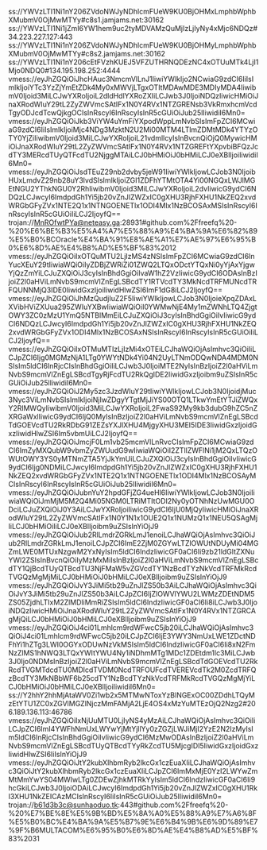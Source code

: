 ss://YWVzLTI1Ni1nY206ZVdoNWJyNDhlcmFUeW9KU0BjOHMxLmphbWphbXMubmV0OjMwMTYy#c8s1.jamjams.net:30162
ss://YWVzLTI1Ni1jZmI6YW1hem9uc2tyMDVAMzQuMjIzLjIyNy4xMjc6NDQz#34.223.227.127:443
ss://YWVzLTI1Ni1nY206ZVdoNWJyNDhlcmFUeW9KU0BjOHMyLmphbWphbXMubmV0OjMwMTYy#c8s2.jamjams.net:30162
ss://YWVzLTI1Ni1nY206cEtFVzhKUEJ5VFZUTHRNQDEzNC4xOTUuMTk4LjI1Mjo0NDQ0#134.195.198.252:4444
vmess://eyJhZGQiOiJhcHAuc3NmcmVlLnJ1IiwiYWlkIjo2NCwiaG9zdCI6IiIsImlkIjoiYTc3YzZjYmEtZDk4My0xMWVjLTgxOTItMDAwMDE3MDIyMDA4IiwibmV0Ijoid3MiLCJwYXRoIjoiL2dldHdlYXRoZXIiLCJwb3J0IjoiNDQzIiwicHMiOiJnaXRodWIuY29tL2ZyZWVmcSAtIFx1N0Y4RVx1NTZGRENsb3VkRmxhcmVcdTgyODJcdTcwQjkgOCIsInRscyI6InRscyIsInR5cGUiOiJub25lIiwidiI6Mn0=
vmess://eyJhZGQiOiJkb3ViYW4uYmFiYXpodWppLmNvbSIsImFpZCI6MCwiaG9zdCI6IiIsImlkIjoiMjc4NDg3MzktN2U2Mi00MTM4LTlmZDMtMDk4YTYzOTY0YjZiIiwibmV0Ijoid3MiLCJwYXRoIjoiL21vdmllcyIsInBvcnQiOjQ0MywicHMiOiJnaXRodWIuY29tL2ZyZWVmcSAtIFx1N0Y4RVx1NTZGREFtYXpvbiBFQzJcdTY3MERcdTUyQTFcdTU2NjggMTAiLCJ0bHMiOiJ0bHMiLCJ0eXBlIjoiIiwidiI6Mn0=
vmess://eyJhZGQiOiJsdTEuZ29nb2dvby5jeW91IiwiYWlkIjowLCJob3N0IjoibHUxLmdvZ29nb28uY3lvdSIsImlkIjoiZGI1ZDFhYTMtOTA4Yi00NGQxLWJlMGEtNGU2YThkNGU0Y2RhIiwibmV0Ijoid3MiLCJwYXRoIjoiL2dvIiwicG9ydCI6NDQzLCJwcyI6ImdpdGh1Yi5jb20vZnJlZWZxIC0gXHU3RjhFXHU1NkZEQ2xvdWRGbGFyZVx1NTE2Q1x1NTNGOENETlx1ODI4Mlx1NzBCOSAxMSIsInRscyI6InRscyIsInR5cGUiOiIiLCJ2IjoyfQ==
trojan://MnROfwtPYa@neteasy.ga:28931#github.com%2Ffreefq%20-%20%E6%BE%B3%E5%A4%A7%E5%88%A9%E4%BA%9A%E6%82%89%E5%B0%BCOracle%E4%BA%91%E8%AE%A1%E7%AE%97%E6%95%B0%E6%8D%AE%E4%B8%AD%E5%BF%83%2012
vmess://eyJhZGQiOiIxOTQuMTU2LjIzMS4zNSIsImFpZCI6MCwiaG9zdCI6InYucXEuY29tIiwiaWQiOiIyZDBjZWRiZi01ZWQ2LTQxODctYTQxNi0yYjAxYjgwYjQzZmYiLCJuZXQiOiJ3cyIsInBhdGgiOiIvaW1hZ2VzIiwicG9ydCI6ODAsInBzIjoiZ2l0aHViLmNvbS9mcmVlZnEgLSBcdTY1RTVcdTY3MkNcdTRFMUNcdTRFQUNNMjQ3IDE0IiwidGxzIjoiIiwidHlwZSI6ImF1dG8iLCJ2IjoyfQ==
vmess://eyJhZGQiOiJhMzQudjIuZ2F5IiwiYWlkIjowLCJob3N0IjoieXpqZDAxLXVibHViZXUua295ZWIuYXBwIiwiaWQiOiI0YWMwNjE4My1mZWNhLTQ4ZjgtOWY3ZC0zMzU1YmQ5NTBlMmEiLCJuZXQiOiJ3cyIsInBhdGgiOiIvIiwicG9ydCI6NDQzLCJwcyI6ImdpdGh1Yi5jb20vZnJlZWZxIC0gXHU3RjhFXHU1NkZEQ2xvdWRGbGFyZVx1ODI4Mlx1NzBCOSAxNSIsInRscyI6InRscyIsInR5cGUiOiIiLCJ2IjoyfQ==
vmess://eyJhZGQiOiIxOTMuMTIzLjIzMi4xOTEiLCJhaWQiOjAsImhvc3QiOiIiLCJpZCI6Ijg0MGMzNjA1LTg0YWYtNDk4Yi04N2UyLTNmODQwNDA4MDM0NSIsIm5ldCI6InRjcCIsInBhdGgiOiIiLCJwb3J0IjoiMTE2NyIsInBzIjoiZ2l0aHViLmNvbS9mcmVlZnEgLSBcdTgyRjFcdTU2RkQgIDE2IiwidGxzIjoibm9uZSIsInR5cGUiOiJub25lIiwidiI6Mn0=
vmess://eyJhZGQiOiJ2My5zc3JzdWIuY29tIiwiYWlkIjowLCJob3N0IjoidjMuc3Nyc3ViLmNvbSIsImlkIjoiNjIwZDgyYTgtMjJiYS00OTQ1LTkwYmEtYTJiZWQxY2RlMWQyIiwibmV0Ijoid3MiLCJwYXRoIjoiL2FwaS92My9kb3dubG9hZC5nZXRGaWxlIiwicG9ydCI6IjQ0MyIsInBzIjoiZ2l0aHViLmNvbS9mcmVlZnEgLSBcdTdGOEVcdTU2RkRDbG91ZEZsYXJlXHU4MjgyXHU3MEI5IDE3IiwidGxzIjoidGxzIiwidHlwZSI6Im5vbmUiLCJ2IjoyfQ==
vmess://eyJhZGQiOiJmcjF0Lm1vb25mcmVlLnRvcCIsImFpZCI6MCwiaG9zdCI6ImZyMXQubW9vbmZyZWUudG9wIiwiaWQiOiI2ZTllZWFlNi1jM2QxLTQzOWUtOWY3YS0yMTNmZTA5YjJkYmUiLCJuZXQiOiJ3cyIsInBhdGgiOiIvIiwicG9ydCI6Ijg0NDMiLCJwcyI6ImdpdGh1Yi5jb20vZnJlZWZxIC0gXHU3RjhFXHU1NkZEQ2xvdWRGbGFyZVx1NTE2Q1x1NTNGOENETlx1ODI4Mlx1NzBCOSAyMCIsInRscyI6InRscyIsInR5cGUiOiJub25lIiwidiI6Mn0=
vmess://eyJhZGQiOiJubnYuY2hpdGFjZG4ueHl6IiwiYWlkIjowLCJob3N0IjoiIiwiaWQiOiJmMjM5M2Q4Mi05NGM0LTRiMTItODI2Ny0yOTNhNzUwMGU0ODciLCJuZXQiOiJ0Y3AiLCJwYXRoIjoiIiwicG9ydCI6IjU0MjQyIiwicHMiOiJnaXRodWIuY29tL2ZyZWVmcSAtIFx1N0Y1N1x1OUE2Q1x1NUMzQ1x1NEU5QSAgMjIiLCJ0bHMiOiIiLCJ0eXBlIjoibm9uZSIsInYiOjJ9
vmess://eyJhZGQiOiJub2RlLmdrZGRkLmJ1enoiLCJhaWQiOjAsImhvc3QiOiJub2RlLmdrZGRkLmJ1enoiLCJpZCI6ImE2ZjM0ZGYwLTZlOWUtNDUyMi04MGZmLWE0MTUxNzgwM2YxNyIsIm5ldCI6IndzIiwicGF0aCI6Ii9zb21ldGltZXNuYWl2ZSIsInBvcnQiOiIyMzMxMiIsInBzIjoiZ2l0aHViLmNvbS9mcmVlZnEgLSBcdTY1QjBcdTUyQTBcdTU3NjFMaW5vZGVcdTY1NzBcdTYzNkVcdTRFMkRcdTVGQzMgMjMiLCJ0bHMiOiJ0bHMiLCJ0eXBlIjoibm9uZSIsInYiOjJ9
vmess://eyJhZGQiOiJvY3JiMi5tb29uZnJlZS50b3AiLCJhaWQiOjAsImhvc3QiOiJvY3JiMi5tb29uZnJlZS50b3AiLCJpZCI6IjZlOWVlYWU2LWMzZDEtNDM5ZS05ZjdhLTIxM2ZlMDliMmRiZSIsIm5ldCI6IndzIiwicGF0aCI6Ii8iLCJwb3J0IjoiNDQzIiwicHMiOiJnaXRodWIuY29tL2ZyZWVmcSAtIFx1N0Y4RVx1NTZGRCAgMjQiLCJ0bHMiOiJ0bHMiLCJ0eXBlIjoibm9uZSIsInYiOjJ9
vmess://eyJhZGQiOiJ4ci01Lmhlcm9rdWFwcC5jb20iLCJhaWQiOjAsImhvc3QiOiJ4ci01Lmhlcm9rdWFwcC5jb20iLCJpZCI6IjE3YWY3NmUxLWE1ZDctNDFhYi1hZTg3LWI0OGYxODUwNzVkMSIsIm5ldCI6IndzIiwicGF0aCI6Ii8xN2FmNzZlMS1hNWQ3LTQxYWItYWU4Ny1iNDhmMTg1MDc1ZDEtdm1lc3MiLCJwb3J0Ijo0NDMsInBzIjoiZ2l0aHViLmNvbS9mcmVlZnEgLSBcdTdGOEVcdTU2RkRcdTVGMTdcdTU0MDlcdTVDM0NcdTRFOUFcdTVEREVcdTk2M0ZcdTRFQzBcdTY3MkNBbWF6b25cdTY1NzBcdTYzNkVcdTRFMkRcdTVGQzMgMjYiLCJ0bHMiOiJ0bHMiLCJ0eXBlIjoiIiwidiI6Mn0=
ss://Y2hhY2hhMjAtaWV0Zi1wb2x5MTMwNToxYzBlNGExOC00ZDdhLTQyMzEtYTU1ZC0xZGVlMGZlNjczMmFAMjA2LjE4OS4xMzYuMTEzOjQ2Nzg2#206.189.136.113:46786
vmess://eyJhZGQiOiIxNjUuMTU0LjIyNS4yMzAiLCJhaWQiOjAsImhvc3QiOiIiLCJpZCI6ImI4YWFhNmUxLWYwYjMtYjllYy0zZGZjLWJiMjI2YzE2N2IzMyIsIm5ldCI6InRjcCIsInBhdGgiOiIvIiwicG9ydCI6MzMwODAsInBzIjoiZ2l0aHViLmNvbS9mcmVlZnEgLSBcdTUyQTBcdTYyRkZcdTU5MjcgIDI5IiwidGxzIjoidGxzIiwidHlwZSI6IiIsInYiOjJ9
vmess://eyJhZGQiOiJtY2kubXlhbmRyb2lkcGx1czEuaXIiLCJhaWQiOjAsImhvc3QiOiJtY2kubXlhbmRyb2lkcGx1czEuaXIiLCJpZCI6ImMxMjE0YzI2LWYwZmMtMmYwYS04MWIwLTg0ZDEwZjhkMTRkYyIsIm5ldCI6IndzIiwicGF0aCI6Ii9hcGkiLCJwb3J0IjoiODAiLCJwcyI6ImdpdGh1Yi5jb20vZnJlZWZxIC0gXHU1RkI3XHU1NkZEICAzMCIsInRscyI6IiIsInR5cGUiOiJub25lIiwidiI6Mn0=
trojan://b61d3b3c@sunhaoduo.tk:443#github.com%2Ffreefq%20-%20%E7%BE%8E%E5%9B%BD%E5%8A%A0%E5%88%A9%E7%A6%8F%E5%B0%BC%E4%BA%9A%E5%B7%9E%E6%B4%9B%E6%9D%89%E7%9F%B6MULTACOM%E6%95%B0%E6%8D%AE%E4%B8%AD%E5%BF%83%2031
